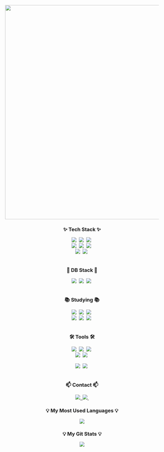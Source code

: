 <!--타이틀 부분-->
<div align="center">
  <img src="https://capsule-render.vercel.app/api?type=rounded&height=300&color=gradient&text=welcome&reversal=true&desc=minseop%20github%20profile&descAlign=60&textBg=false" width="700" />
</div>


<!--내용 부분-->
<h3 align="center">✨ Tech Stack ✨</h3>
<div align="center">
  <img src="https://img.shields.io/badge/springboot-6DB33F.svg?style=for-the-badge&logo=spring&logoColor=white" />&nbsp
  <img src="https://img.shields.io/badge/node.js-339933.svg?style=for-the-badge&logo=nodedotjs&logoColor=white" />&nbsp
  <img src="https://img.shields.io/badge/express.js-000000.svg?style=for-the-badge&logo=express&logoColor=white" />&nbsp
</div>

<div align="center">
  <img src="https://img.shields.io/badge/java-007396.svg?style=for-the-badge&logo=java&logoColor=white" />&nbsp
  <img src="https://img.shields.io/badge/javascript-F7DF1E.svg?style=for-the-badge&logo=javascript&logoColor=black" />&nbsp
  <img src="https://img.shields.io/badge/typescript-007ACC.svg?style=for-the-badge&logo=typescript&logoColor=white" />&nbsp
</div>

<div align="center">
  <img src="https://img.shields.io/badge/AWS-232F3E.svg?style=for-the-badge&logo=amazon-aws&logoColor=white" />&nbsp
  <img src="https://img.shields.io/badge/Docker-2496ED.svg?style=for-the-badge&logo=docker&logoColor=white" />&nbsp
</div>

<br>
<h3 align="center">💾 DB Stack 💾</h3>
<div align="center">
  <img src="https://img.shields.io/badge/MongoDB-47A248.svg?style=for-the-badge&logo=mongodb&logoColor=white" />&nbsp
  <img src="https://img.shields.io/badge/MySQL-4479A1.svg?style=for-the-badge&logo=mysql&logoColor=white" />&nbsp
  <img src="https://img.shields.io/badge/Redis-DC382D.svg?style=for-the-badge&logo=redis&logoColor=white" />&nbsp
</div>

<br>
<h3 align="center">📚 Studying 📚</h3>
<div align="center">
  <img src="https://img.shields.io/badge/Kubernetes-326CE5.svg?style=for-the-badge&logo=kubernetes&logoColor=white" />&nbsp
  <img src="https://img.shields.io/badge/Apache%20Kafka-231F20.svg?style=for-the-badge&logo=apache-kafka&logoColor=white" />&nbsp
  <img src="https://img.shields.io/badge/PostgreSQL-4169E1.svg?style=for-the-badge&logo=postgresql&logoColor=white" />&nbsp
</div>
<div align="center">
  <img src="https://img.shields.io/badge/Nest.js-E0234E.svg?style=for-the-badge&logo=nestjs&logoColor=white" />&nbsp
  <img src="https://img.shields.io/badge/Flutter-02569B.svg?style=for-the-badge&logo=flutter&logoColor=white" />&nbsp
  <img src="https://img.shields.io/badge/Dart-0175C2.svg?style=for-the-badge&logo=dart&logoColor=white" />&nbsp
</div>


<br>
<h3 align="center">🛠 Tools 🛠</h3>
<div align="center">
  <img src="https://img.shields.io/badge/git-F05033.svg?style=for-the-badge&logo=git&logoColor=white" />&nbsp
  <img src="https://img.shields.io/badge/github-181717.svg?style=for-the-badge&logo=github&logoColor=white" />&nbsp
  <img src="https://img.shields.io/badge/Notion-F3F3F3.svg?style=for-the-badge&logo=notion&logoColor=black" />&nbsp
</div>

<div align="center">
  <img src="https://img.shields.io/badge/Swagger-85EA2D.svg?style=for-the-badge&logo=swagger&logoColor=black" />&nbsp
  <img src="https://img.shields.io/badge/Postman-FF6C37.svg?style=for-the-badge&logo=postman&logoColor=white" />&nbsp
</div>

<br>
<div align="center">
  <img src="https://img.shields.io/badge/VSCode-2C2C32.svg?style=for-the-badge&logo=visual-studio-code&logoColor=22ABF3" />&nbsp
  <img src="https://img.shields.io/badge/IntelliJ%20IDEA-000000.svg?style=for-the-badge&logo=intellij-idea&logoColor=white" />&nbsp
</div>
<br>

<h3 align="center">📫 Contact 📫</h3>
<div align="center">
  <a href="https://nakhwa.tistory.com">
    <img src="https://img.shields.io/badge/Tistory-000000?style=for-the-badge&logo=tistory&logoColor=white" />&nbsp
  </a>
  <a href="mailto:lms990108@gmail.com">
    <img
      src="https://img.shields.io/badge/lms990108@gmail.com-D14836?style=for-the-badge&logo=gmail&logoColor=white"/>&nbsp
  </a>
</div>

<h3 align="center">💡 My Most Used Languages 💡</h3>
<p align="center">
  <a href="https://github.com/lms990108">
    <!-- GitHub에서 가장 많이 사용한 언어 통계를 compact 레이아웃으로 표시합니다. -->
    <img align="center" src="https://github-readme-stats.vercel.app/api/top-langs/?username=lms990108&layout=compact&show_icons=true&show_owner=true&hide_title=false&theme=radical&hide=html,css,python,jupyter%20notebook,kotlin,javascript" />
  </a>
</p>

<h3 align="center">💡 My Git Stats 💡</h3>
<p align="center">
  <a href="https://github.com/lms990108">
    <!-- GitHub의 전체 커밋 통계를 표시합니다. -->
    <img align="center" src="https://github-readme-stats.vercel.app/api?username=lms990108&hide=issues,contribs&hide_title=false&show_icons=true&include_all_commits=true&theme=radical" />
  </a>
</p>
